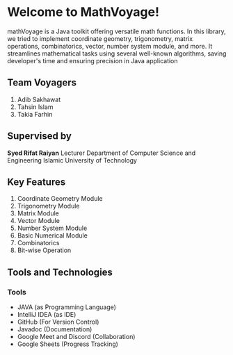 # Welcome to MathVoyage!

mathVoyage is a Java toolkit offering versatile math functions. In this library, we tried to implement coordinate geometry, trigonometry, matrix operations, combinatorics, vector, number system module, and more. It streamlines mathematical tasks using several well-known algorithms, saving developer's time and ensuring precision in Java application


## Team Voyagers

 1. Adib Sakhawat
 2. Tahsin Islam
 3. Takia Farhin

## Supervised by
**Syed Rifat Raiyan** 
Lecturer 
Department of Computer Science and Engineering 
Islamic University of Technology

## Key Features

 1. Coordinate Geometry Module
 2. Trigonometry Module
 3. Matrix Module
 4. Vector Module
 5. Number System Module
 6. Basic Numerical Module
 7. Combinatorics
 8. Bit-wise Operation

## Tools and Technologies

### Tools

 - JAVA (as Programming Language)
 - IntelliJ IDEA (as IDE)
 - GitHub (For Version Control)
 - Javadoc (Documentation)
 - Google Meet and Discord (Collaboration)
 - Google Sheets (Progress Tracking)
